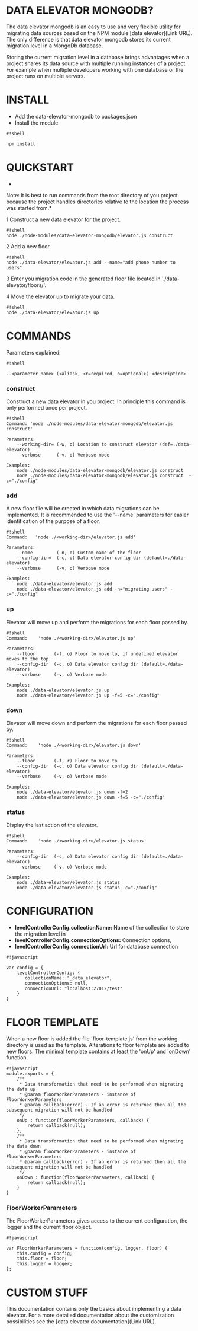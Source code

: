 # DATA ELEVATOR MONGODB? #

The data elevator mongodb is an easy to use and very flexible utility for migrating data sources based on the NPM module [data elevator](Link URL). The only difference is that data elevator mongodb stores its current migration level in a MongoDb database.

Storing the current migration level in a database brings advantages when a project shares its data source with multiple running instances of a project. For example when multiple developers working with one database or the project runs on multiple servers.

# INSTALL #

* Add the data-elevator-mongodb to packages.json
* Install the module
```
#!shell

npm install
```

# QUICKSTART #
*
Note: It is best to run commands from the root directory of you project because the project handles directories relative to the location the process was started from.*

1 Construct a new data elevator for the project.
```
#!shell
node ./node-modules/data-elevator-mongodb/elevator.js construct
```
2 Add a new floor.
```
#!shell
node ./data-elevator/elevator.js add --name="add phone number to users"
```
3 Enter you migration code in the generated floor file located in './data-elevator/floors/'.

4 Move the elevator up to migrate your data.
```
#!shell
node ./data-elevator/elevator.js up
```

# COMMANDS #

Parameters explained:

```
#!shell

--<parameter_name> (<alias>, <r=required, o=optional>) <description>     

```
### construct ###

Construct a new data elevator in you project. In principle this command is only performed once per project.

```
#!shell
Command: 'node ./node-modules/data-elevator-mongodb/elevator.js construct'
    
Parameters:
    --working-dir= (-w, o) Location to construct elevator (def=./data-elevator)
    --verbose      (-v, o) Verbose mode

Examples:
    node ./node-modules/data-elevator-mongodb/elevator.js construct
    node ./node-modules/data-elevator-mongodb/elevator.js construct  -c="./config"
```

### add ###

A new floor file will be created in which data migrations can be implemented. It is recommended to use the '--name' parameters for easier identification of the purpose of a floor.

```
#!shell
Command:   'node ./<working-dir>/elevator.js add'
    
Parameters:
    --name         (-n, o) Custom name of the floor
    --config-dir=  (-c, o) Data elevator config dir (default=./data-elevator)
    --verbose      (-v, o) Verbose mode

Examples:
    node ./data-elevator/elevator.js add
    node ./data-elevator/elevator.js add -n="migrating users" -c="./config"
```

### up ###

Elevator will move up and perform the migrations for each floor passed by.

```
#!shell
Command:    'node ./<working-dir>/elevator.js up'
    
Parameters:
    --floor       (-f, o) Floor to move to, if undefined elevator moves to the top   
    --config-dir  (-c, o) Data elevator config dir (default=./data-elevator)
    --verbose     (-v, o) Verbose mode

Examples:
    node ./data-elevator/elevator.js up
    node ./data-elevator/elevator.js up -f=5 -c="./config"

```

### down ###

Elevator will move down and perform the migrations for each floor passed by.

```
#!shell
Command:    'node ./<working-dir>/elevator.js down'

Parameters:
    --floor       (-f, r) Floor to move to
    --config-dir  (-c, o) Data elevator config dir (default=./data-elevator)
    --verbose     (-v, o) Verbose mode

Examples:
    node ./data-elevator/elevator.js down -f=2
    node ./data-elevator/elevator.js down -f=5 -c="./config"
```

### status ###

Display the last action of the elevator.

```
#!shell
Command:    'node ./<working-dir>/elevator.js status'

Parameters:
    --config-dir  (-c, o) Data elevator config dir (default=./data-elevator)
    --verbose     (-v, o) Verbose mode

Examples:
    node ./data-elevator/elevator.js status
    node ./data-elevator/elevator.js status -c="./config"
```

# CONFIGURATION #

* **levelControllerConfig.collectionName:** Name of the collection to store the migration level in
* **levelControllerConfig.connectionOptions:** Connection options,
* **levelControllerConfig.connectionUrl:** Url for database connection

```
#!javascript

var config = {
    levelControllerConfig: {
       collectionName: "_data_elevator",
       connectionOptions: null,
       connectionUrl: "localhost:27012/test"
    }
}

```

# FLOOR TEMPLATE #

When a new floor is added the file 'floor-template.js' from the working directory is used as the template. Alterations to floor template are added to new floors. The minimal template contains at least the 'onUp' and 'onDown' function.

```
#!javascript
module.exports = {
    /**
     * Data transformation that need to be performed when migrating the data up
     * @param floorWorkerParameters - instance of FloorWorkerParameters
     * @param callback(error) - If an error is returned then all the subsequent migration will not be handled
     */
    onUp : function(floorWorkerParameters, callback) {
        return callback(null);
    }, 
    /**
     * Data transformation that need to be performed when migrating the data down
     * @param floorWorkerParameters - instance of FloorWorkerParameters
     * @param callback(error) - If an error is returned then all the subsequent migration will not be handled
     */
    onDown : function(floorWorkerParameters, callback) {
        return callback(null);
    }
}

```

### FloorWorkerParameters ###

The FloorWorkerParameters gives access to the current configuration, the logger and the current floor object. 

```
#!javascript

var FloorWorkerParameters = function(config, logger, floor) {
    this.config = config;
    this.floor = floor;
    this.logger = logger;
};

```

# CUSTOM STUFF #

This documentation contains only the basics about implementing a data elevator. For a more detailed documentation about the customization possibilities see the [data elevator documentation](Link URL).